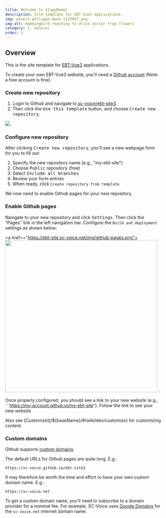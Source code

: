 ```yaml
---
title: Welcome to ${appName}
description: Site template for EBT-Vue3 applications
img: pexels-philippe-donn-1133957.png
img-alt: Hummingbird reaching to drink nectar from flowers
category: 1. General
order: 1
---
```


## Overview

This is the site template for 
[EBT-Vue3](https://ebt-site.github.io/ebt-vue3) 
applications.

To create your own EBT-Vue3 website, you'll need a
[Github account](ihttps://docs.github.com/en/get-started/signing-up-for-github/signing-up-for-a-new-github-account) (Note: a free account is fine).

### Create new repository

1. Login to Github and navigate to 
[sc-voice/ebt-site3](https://github.com/sc-voice/ebt-site3).
1. Then click the <kbd>Use this template</kbd>
button, and choose <kbd>Create new repository</kbd>.

<img src="https://ebt-site.sc-voice.net/img/use-this-template.png" />. 


### Configure new repository

After clciking <kbd>Create new repository</kbd>,
you'll see a new webpage form for you to fill out:

1. Specify the new repository name (e.g., "my-ebt-site")
1. Choose <kbd>Public</kbd> repository (free)
1. Select <kbd>Include all branches</kbd>
1. Review your form entries
1. When ready, click ```Create repository from template```

We now need to enable Github pages for your new repository.

### Enable Github pages

Navigate to your new repository and click <kbd>Settings</kbd>.
Then click the "Pages" link in the left navigation bar.
Configure the ```Build and deployment``` settings as shown below:

<a href=="https://ebt-site.sc-voice.net/img/github-pages.png">
<img src="https://ebt-site.sc-voice.net/img/github-pages.png" style="width:35em">
</img>
</a>. 

Once properly configured, you should see a link to your new website
(e.g., ```https://my-account.github.io/my-ebt-site").
Follow the link to see your new website

Also see [Customize](/${baseName}/#/wiki/dev/customize} 
for customizing content.

### Custom domains

Github supports [custom domains](https://docs.github.com/en/pages/configuring-a-custom-domain-for-your-github-pages-site).

The default URLs for Github pages are quite long. E.g.:

```
https://sc-voice.github.io/ebt-site3
```

It may therefore be worth the time and effort to have your own custom domain name.
E.g.:

```
https://sc-voice.net
```

To get a custom domain name,
you'll need to subscribe to a domain provider
for a nominal fee.
For example, SC-Voice uses [Google Domains](https://domains.google/)
for the ```sc-voice.net``` internet domain name.

